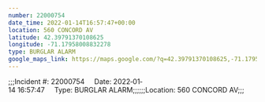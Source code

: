 ```yaml
---
number: 22000754
date_time: 2022-01-14T16:57:47+00:00
location: 560 CONCORD AV
latitude: 42.39791370108625
longitude: -71.17958008832278
type: BURGLAR ALARM
google_maps_link: https://maps.google.com/?q=42.39791370108625,-71.17958008832278
---
```


;;;Incident #: 22000754     Date: 2022‐01‐14 16:57:47     Type: BURGLAR ALARM;;;;;;Location: 560 CONCORD AV;;;
